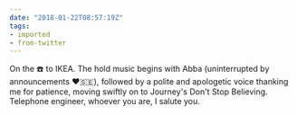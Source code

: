 ```yaml
---
date: "2018-01-22T08:57:19Z"
tags:
- imported
- from-twitter
---
```

On the ☎️ to IKEA. The hold music begins with Abba \(uninterrupted by announcements ❤️🇸🇪), followed by a polite and apologetic voice thanking me for patience, moving swiftly on to Journey's Don't Stop Believing.\
Telephone engineer, whoever you are, I salute you.
